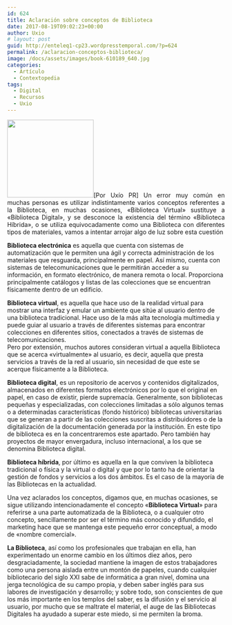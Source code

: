 ```yaml
---
id: 624
title: Aclaración sobre conceptos de Biblioteca
date: 2017-08-19T09:02:23+00:00
author: Uxio
# layout: post
guid: http://enteleq1-cp23.wordpresstemporal.com/?p=624
permalink: /aclaracion-conceptos-biblioteca/
image: /docs/assets/images/book-610189_640.jpg
categories:
  - Artículo
  - Contextopedia
tags:
  - Digital
  - Recursos
  - Uxio
---
```

<div id="body-191607" class="content-body">
  <p align="justify">
    <img class="alignleft" src="http://www.csdl.tamu.edu/cervantes/esp/images/Digital%20Library.jpg" width="200" height="180" />[Por Uxío PR] Un error muy común en muchas personas es utilizar indistintamente varios conceptos referentes a la Biblioteca, en muchas ocasiones, «Biblioteca Virtual» sustituye a «Biblioteca Digital», y se desconoce la existencia del término «Biblioteca Híbrida», o se utiliza equivocadamente como una Biblioteca con diferentes tipos de materiales, vamos a intentar arrojar algo de luz sobre esta cuestión
  </p><strong>Biblioteca electrónica</strong> es aquella que cuenta con sistemas de automatización que le permiten una ágil y correcta administración de los materiales que resguarda, principalmente en papel. Así mismo, cuenta con sistemas de telecomunicaciones que le permitirán acceder a su información, en formato electrónico, de manera remota o local. Proporciona principalmente catálogos y listas de las colecciones que se encuentran físicamente dentro de un edificio.
  </p>
  
  <p>
    <strong>Biblioteca virtual</strong>, es aquella que hace uso de la realidad virtual para mostrar una interfaz y emular un ambiente que sitúe al usuario dentro de una biblioteca tradicional. Hace uso de la más alta tecnología multimedia y puede guiar al usuario a través de diferentes sistemas para encontrar colecciones en diferentes sitios, conectados a través de sistemas de telecomunicaciones.<br /> Pero por extensión, muchos autores consideran virtual a aquella Biblioteca que se acerca «virtualmente» al usuario, es decir, aquella que presta servicios a través de la red al usuario, sin necesidad de que este se acerque físicamente a la Biblioteca.
  </p>
  
  <p>
    <strong>Biblioteca digital</strong>, es un repositorio de acervos y contenidos digitalizados, almacenados en diferentes formatos electrónicos por lo que el original en papel, en caso de existir, pierde supremacía. Generalmente, son bibliotecas pequeñas y especializadas, con colecciones limitadas a sólo algunos temas o a determinadas características (fondo histórico) bibliotecas universitarias que se generan a partir de las colecciones suscritas a distribuidores o de la digitalización de la documentación generada por la institución. En este tipo de biblioteca es en la concentraremos este apartado. Pero también hay proyectos de mayor envergadura, incluso internacional, a los que se denomina Biblioteca digital.
  </p>
  
  <p>
    <strong>Biblioteca híbrida</strong>, por último es aquella en la que conviven la biblioteca tradicional o física y la virtual o digital y que por lo tanto ha de orientar la gestión de fondos y servicios a los dos ámbitos. Es el caso de la mayoría de las Bibliotecas en la actualidad.
  </p>
  
  <p>
    Una vez aclarados los conceptos, digamos que, en muchas ocasiones, se sigue utilizando intencionadamente el concepto «<strong>Biblioteca Virtual</strong>» para referirse a una parte automatizada de la Biblioteca, o a cualquier otro concepto, sencillamente por ser el término más conocido y difundido, el marketing hace que se mantenga este pequeño error conceptual, a modo de «nombre comercial».
  </p>
  
  <p>
    <strong>La Biblioteca</strong>, así como los profesionales que trabajan en ella, han experimentado un enorme cambio en los últimos diez años, pero desgraciadamente, la sociedad mantiene la imagen de estos trabajadores como una persona aislada entre un montón de papeles, cuando cualquier bibliotecario del siglo XXI sabe de informática a gran nivel, domina una jerga tecnológica de su campo propia, y deben saber inglés para sus labores de investigación y desarrollo; y sobre todo, son conscientes de que los más importante en los templos del saber, es la difusión y el servicio al usuario, por mucho que se maltrate el material, el auge de las Bibliotecas Digitales ha ayudado a superar este miedo, si me permiten la broma.
</div>